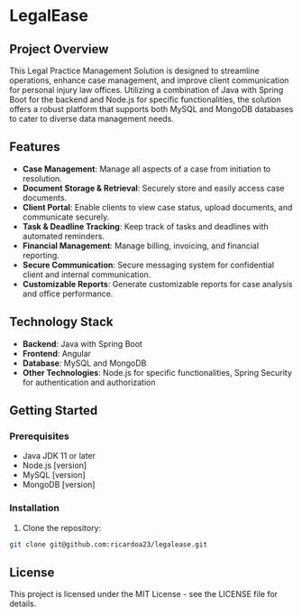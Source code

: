 # LegalEase

## Project Overview

This Legal Practice Management Solution is designed to streamline operations, enhance case management, and improve client communication for personal injury law offices. Utilizing a combination of Java with Spring Boot for the backend and Node.js for specific functionalities, the solution offers a robust platform that supports both MySQL and MongoDB databases to cater to diverse data management needs.

## Features

- **Case Management**: Manage all aspects of a case from initiation to resolution.
- **Document Storage & Retrieval**: Securely store and easily access case documents.
- **Client Portal**: Enable clients to view case status, upload documents, and communicate securely.
- **Task & Deadline Tracking**: Keep track of tasks and deadlines with automated reminders.
- **Financial Management**: Manage billing, invoicing, and financial reporting.
- **Secure Communication**: Secure messaging system for confidential client and internal communication.
- **Customizable Reports**: Generate customizable reports for case analysis and office performance.

## Technology Stack

- **Backend**: Java with Spring Boot
- **Frontend**: Angular
- **Database**: MySQL and MongoDB
- **Other Technologies**: Node.js for specific functionalities, Spring Security for authentication and authorization

## Getting Started

### Prerequisites

- Java JDK 11 or later
- Node.js [version]
- MySQL [version]
- MongoDB [version]

### Installation

1. Clone the repository:
```bash
git clone git@github.com:ricardoa23/legalease.git
```
## License
This project is licensed under the MIT License - see the LICENSE file for details.